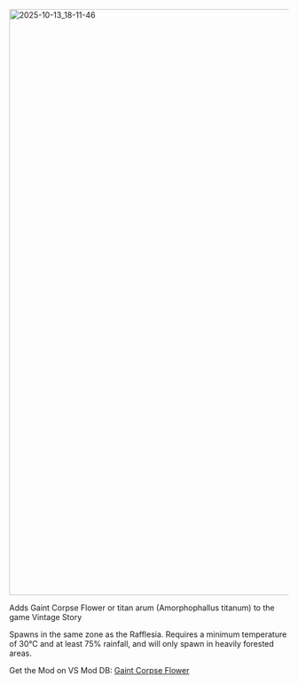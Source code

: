 
<img width="1920" height="1057" alt="2025-10-13_18-11-46" src="https://github.com/user-attachments/assets/69521c40-8194-4e8b-884a-c75cab410dae" />


Adds Gaint Corpse Flower or titan arum (Amorphophallus titanum) to the game Vintage Story

Spawns in the same zone as the Rafflesia.
Requires a minimum temperature of 30°C and at least 75% rainfall, and will only spawn in heavily forested areas.


Get the Mod on VS Mod DB: [Gaint Corpse Flower](https://mods.vintagestory.at/show/mod/32960)
